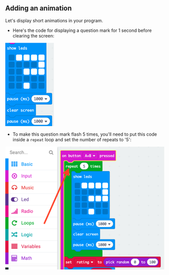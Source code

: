 ## Adding an animation

Let's display short animations in your program.

+ Here's the code for displaying a question mark for 1 second before clearing the screen:

![capture d'écran](images/rate-question-code.png)

+ To make this question mark flash 5 times, you'll need to put this code inside a `repeat` loop and set the number of repeats to '5':

![screenshot](images/rate-question-repeat.png)